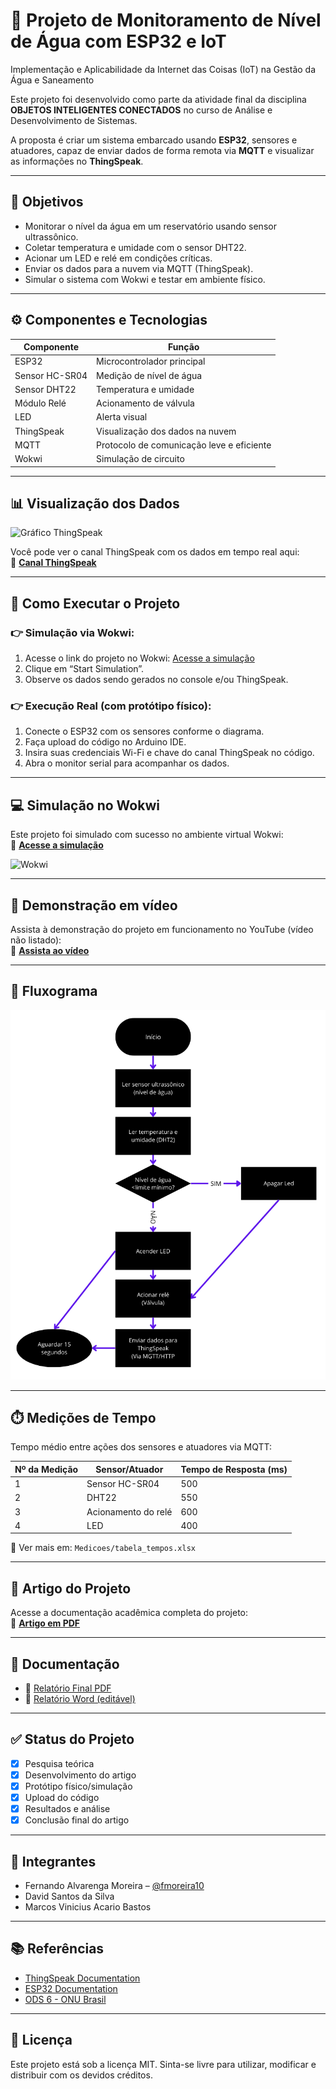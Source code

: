 # 🌊 Projeto de Monitoramento de Nível de Água com ESP32 e IoT
Implementação e Aplicabilidade da Internet das Coisas (IoT) na Gestão da Água e Saneamento

Este projeto foi desenvolvido como parte da atividade final da disciplina **OBJETOS INTELIGENTES CONECTADOS** no curso de Análise e Desenvolvimento de Sistemas.

A proposta é criar um sistema embarcado usando **ESP32**, sensores e atuadores, capaz de enviar dados de forma remota via **MQTT** e visualizar as informações no **ThingSpeak**.

---

## 📌 Objetivos

- Monitorar o nível da água em um reservatório usando sensor ultrassônico.
- Coletar temperatura e umidade com o sensor DHT22.
- Acionar um LED e relé em condições críticas.
- Enviar os dados para a nuvem via MQTT (ThingSpeak).
- Simular o sistema com Wokwi e testar em ambiente físico.

---

## ⚙️ Componentes e Tecnologias

| Componente         | Função                                   |
|--------------------|-------------------------------------------|
| ESP32              | Microcontrolador principal               |
| Sensor HC-SR04     | Medição de nível de água                 |
| Sensor DHT22       | Temperatura e umidade                    |
| Módulo Relé        | Acionamento de válvula                   |
| LED                | Alerta visual                            |
| ThingSpeak         | Visualização dos dados na nuvem          |
| MQTT               | Protocolo de comunicação leve e eficiente|
| Wokwi              | Simulação de circuito                    |

---

## 📊 Visualização dos Dados

![Gráfico ThingSpeak](Imagens/print_thingspeak.png)

Você pode ver o canal ThingSpeak com os dados em tempo real aqui:  
🔗 **[Canal ThingSpeak](https://thingspeak.mathworks.com/channels/2681880/private_show)**

---

## 🚀 Como Executar o Projeto

### 👉 Simulação via Wokwi:
1. Acesse o link do projeto no Wokwi: [Acesse a simulação](https://wokwi.com/projects/410766655456274433)
2. Clique em “Start Simulation”.
3. Observe os dados sendo gerados no console e/ou ThingSpeak.

### 👉 Execução Real (com protótipo físico):
1. Conecte o ESP32 com os sensores conforme o diagrama.
2. Faça upload do código no Arduino IDE.
3. Insira suas credenciais Wi-Fi e chave do canal ThingSpeak no código.
4. Abra o monitor serial para acompanhar os dados.

---

## 💻 Simulação no Wokwi

Este projeto foi simulado com sucesso no ambiente virtual Wokwi:  
🔗 **[Acesse a simulação](https://wokwi.com/projects/410766655456274433)**

![Wokwi](Imagens/print_wokwi.png)

---

## 🎥 Demonstração em vídeo

Assista à demonstração do projeto em funcionamento no YouTube (vídeo não listado):  
🔗 **[Assista ao vídeo](https://youtube.com/SEU_VIDEO_AQUI)**

---

## 🧩 Fluxograma

![Fluxograma](Fluxograma/fluxograma.png)

---

## ⏱️ Medições de Tempo

Tempo médio entre ações dos sensores e atuadores via MQTT:

| Nº da Medição | Sensor/Atuador         | Tempo de Resposta (ms) |
|---------------|-------------------------|--------------------------|
| 1             | Sensor HC-SR04          | 500                      |
| 2             | DHT22                   | 550                      |
| 3             | Acionamento do relé     | 600                      |
| 4             | LED                     | 400                      |

📄 Ver mais em: `Medicoes/tabela_tempos.xlsx`

---

## 📄 Artigo do Projeto

Acesse a documentação acadêmica completa do projeto:  
📄 **[Artigo em PDF](documentacao/artigo-monitoramento-nivel-agua.pdf)**

---

## 📂 Documentação

- 📄 [Relatório Final PDF](Documentacao/A3_Relatorio_Final)
- 📝 [Relatório Word (editável)](Documentacao/Relatorio.docx)

---

## ✅ Status do Projeto

- [x] Pesquisa teórica  
- [x] Desenvolvimento do artigo  
- [x] Protótipo físico/simulação  
- [x] Upload do código  
- [x] Resultados e análise  
- [x] Conclusão final do artigo  

---

## 👥 Integrantes

- Fernando Alvarenga Moreira – [@fmoreira10](https://github.com/fmoreira10)  
- David Santos da Silva  
- Marcos Vinicius Acario Bastos  

---

## 📚 Referências

- [ThingSpeak Documentation](https://thingspeak.com/)
- [ESP32 Documentation](https://docs.espressif.com/projects/esp-idf/en/latest/esp32/)
- [ODS 6 - ONU Brasil](https://brasil.un.org/pt-br/sdgs/6)

---

## 🧠 Licença

Este projeto está sob a licença MIT. Sinta-se livre para utilizar, modificar e distribuir com os devidos créditos.



